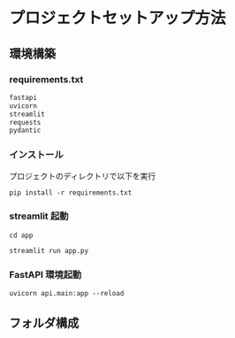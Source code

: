 # プロジェクトセットアップ方法

## 環境構築

### requirements.txt

```txt
fastapi
uvicorn
streamlit
requests
pydantic
```

### インストール

プロジェクトのディレクトリで以下を実行

```
pip install -r requirements.txt
```

### streamlit 起動

```
cd app
```

```
streamlit run app.py
```

### FastAPI 環境起動

```
uvicorn api.main:app --reload
```

## フォルダ構成
